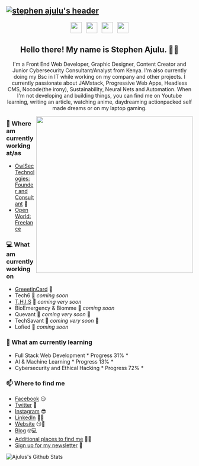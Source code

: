 ## [![stephen ajulu's header](https://github.com/stephenajulu/stephenajulu/blob/master/edited%20header.png)](https://stephenajulu.com)

<p align='center'>
<a href="https://dev.to/stephenajulu"><img height="30" src="https://raw.githubusercontent.com/stephenajulu/WaylonWalker/main/icon/dev.png"></a>&nbsp;&nbsp;
<a href="https://twitter.com/stephenajulu"><img height="30" src="https://github.com/stephenajulu/WaylonWalker/blob/main/icon/twitter.png?raw=true"></a>&nbsp;&nbsp;
<a href="https://instagram.com/stephenajulu"><img height="30" src="https://github.com/stephenajulu/WaylonWalker/blob/main/icon/instagram.jpg?raw=true"></a>&nbsp;&nbsp;
<a href="https://www.linkedin.com/in/stephenajulu/"><img height="30" src="https://github.com/stephenajulu/WaylonWalker/blob/main/icon/linkedin.png?raw=true"></a>
</p>

<h2 align="center">Hello there! My name is Stephen Ajulu. 👋🤓</h2>
<p align="center">I'm a Front End Web Developer, Graphic Designer, Content Creator and Junior Cybersecurity Consultant/Analyst from Kenya.
I'm also currently doing my Bsc in IT while working on my company and other projects.
I currently passionate about JAMstack, Progressive Web Apps, Headless CMS, Nocode(the irony), Sustainability, Neural Nets and Automation.
When I'm not developing and building things, you can find me on Youtube learning, writing an article, watching anime, daydreaming actionpacked self made dreams or on my laptop gaming.</p>

<p>
  <a href="https://blog.stephenajulu.com/"><img width="423" align='right' src="https://github.com/stephenajulu/stephenajulu/blob/master/Screenshot_2020-07-13%20Ajulu's%20Blog.jpg?raw=true"></a>
</p>

### 💼 Where am currently working at/as
- [OwlSec Technologies: Founder and Consultant](https://owlsectechnologies.co.ke) 💼 
- [Open World: Freelance](https://stephenajulu.com)

### 💻 What am currently working on
- [GreeetinCard](https://greeetincard.crd.co)  🚀
- Tech6  🚀 *coming soon*
- [T.H.I.S](https://this1.netlify.app)  🚀 *coming very soon*
- BioEmergency & Biomme  🚀 *coming soon*
- Quevant  🚀 *coming very soon* 🚀
- TechSavant  🚀 *coming very soon* 🚀
- Lofied  🚀 *coming soon*

### 📖 What am currently learning
- Full Stack Web Development  * Progress 31% *
- AI & Machine Learning  * Progress 13% *
- Cybersecurity and Ethical Hacking  * Progress 72% *

### 📫 Where to find me
- [Facebook](https://facebook.com/stephenajulu) 😏
- [Twitter](https://twitter.com/stephenajulu) 🐤
- [Instagram](https://instagram.com/stephenajulu) 😎
- [LinkedIn](https://linkedin.com/in/stephenajulu) 👨💼
- [Website](https://stephenajulu.com) 😏🔗
- [Blog](https://ajulusthoughts.wordpress.com) 🤓💻
- [Additional places to find me](https://stephenajulu.com/links) 🔗🔗
- [Sign up for my newsletter](https://ajulusthoughts.substack.com) 💌

![Ajulus's Github Stats](https://github-readme-stats.vercel.app/api?username=stephenajulu&show_icons=true&title_color=fff&icon_color=79ff97&text_color=9f9f9f&bg_color=151515)
